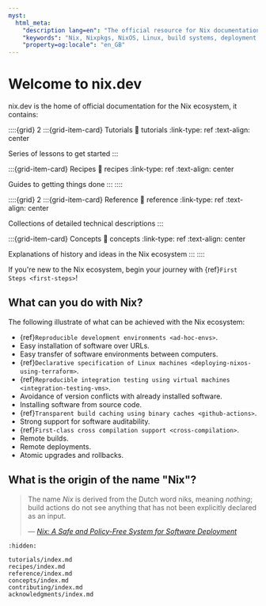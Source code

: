 ```yaml
---
myst:
  html_meta:
    "description lang=en": "The official resource for Nix documentation"
    "keywords": "Nix, Nixpkgs, NixOS, Linux, build systems, deployment, packaging, declarative, reproducible, immutable, software, developer"
    "property=og:locale": "en_GB"
---
```



# Welcome to nix.dev

nix.dev is the home of official documentation for the Nix ecosystem, it contains:

::::{grid} 2
:::{grid-item-card} Tutorials
:link: tutorials
:link-type: ref
:text-align: center

Series of lessons to get started
:::

:::{grid-item-card} Recipes
:link: recipes
:link-type: ref
:text-align: center

Guides to getting things done
:::
::::

::::{grid} 2
:::{grid-item-card} Reference
:link: reference
:link-type: ref
:text-align: center

Collections of detailed technical descriptions 
:::

:::{grid-item-card} Concepts
:link: concepts
:link-type: ref
:text-align: center

Explanations of history and ideas in the Nix ecosystem
:::
::::

If you're new to the Nix ecosystem, begin your journey with {ref}`First Steps <first-steps>`!

## What can you do with Nix?

The following illustrate of what can be achieved with the Nix ecosystem:

- {ref}`Reproducible development environments <ad-hoc-envs>`.
- Easy installation of software over URLs.
- Easy transfer of software environments between computers.
- {ref}`Declarative specification of Linux machines <deploying-nixos-using-terraform>`.
- {ref}`Reproducible integration testing using virtual machines <integration-testing-vms>`.
- Avoidance of version conflicts with already installed software.
- Installing software from source code.
- {ref}`Transparent build caching using binary caches <github-actions>`.
- Strong support for software auditability.
- {ref}`First-class cross compilation support <cross-compilation>`.
- Remote builds.
- Remote deployments.
- Atomic upgrades and rollbacks.

## What is the origin of the name "Nix"?

> The name *Nix* is derived from the Dutch word niks, meaning *nothing*;
> build actions do not see anything that has not been explicitly declared as an input.
>
> &mdash; <cite>[Nix: A Safe and Policy-Free System for Software Deployment](https://www.semanticscholar.org/paper/Nix%3A-A-Safe-and-Policy-Free-System-for-Software-Dolstra-Jonge/76eb395afe54d526797f6e12ce1c4fa14cda253f?p2df)</cite>

```{toctree}
:hidden:

tutorials/index.md
recipes/index.md
reference/index.md
concepts/index.md
contributing/index.md
acknowledgments/index.md
```
